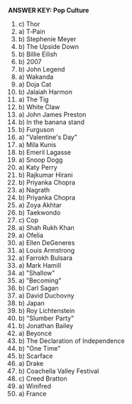 **ANSWER KEY: Pop Culture**

1. c) Thor  
2. a) T‑Pain  
3. b) Stephenie Meyer  
4. b) The Upside Down  
5. b) Billie Eilish  
6. b) 2007  
7. b) John Legend  
8. a) Wakanda  
9. a) Doja Cat  
10. b) Jalaiah Harmon  
11. a) The Tig  
12. b) White Claw  
13. a) John James Preston  
14. b) In the banana stand  
15. b) Furguson  
16. a) "Valentine's Day"  
17. a) Mila Kunis  
18. b) Emeril Lagasse  
19. a) Snoop Dogg  
20. a) Katy Perry  
21. b) Rajkumar Hirani  
22. b) Priyanka Chopra  
23. a) Nagrath  
24. b) Priyanka Chopra  
25. a) Zoya Akhtar  
26. b) Taekwondo  
27. c) Cop  
28. a) Shah Rukh Khan  
29. a) Ofelia  
30. a) Ellen DeGeneres  
31. a) Louis Armstrong  
32. a) Farrokh Bulsara  
33. a) Mark Hamill  
34. a) "Shallow"  
35. a) "Becoming"  
36. b) Carl Sagan  
37. a) David Duchovny  
38. b) Japan  
39. b) Roy Lichtenstein  
40. b) "Slumber Party"  
41. b) Jonathan Bailey  
42. a) Beyoncé  
43. b) The Declaration of Independence  
44. b) "One Time"  
45. b) Scarface  
46. a) Drake  
47. b) Coachella Valley Festival  
48. c) Creed Bratton  
49. a) Winifred  
50. a) France 